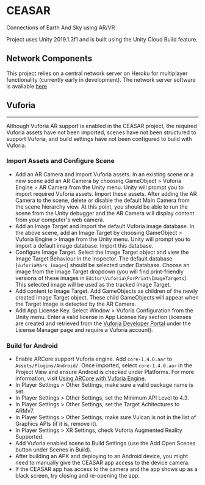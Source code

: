 # CEASAR
Connections of Earth And Sky using AR/VR

Project uses Unity 2019.1.3f1 and is built using the Unity Cloud Build feature.

## Network Components
This project relies on a central network server on Heroku for multiplayer functionality (currently early in development). The network server software is available [here](https://github.com/concord-consortium/CEASAR-server)

## Vuforia
---
Although Vuforia AR support is enabled in the CEASAR project, the required Vuforia assets have not been imported, scenes have not been structured to support Vuforia, and build settings have not been configured to build with Vuforia.

### Import Assets and Configure Scene
* Add an AR Camera and import Vuforia assets.  In an existing scene or a new scene add an AR Camera by choosing GameObject > Vuforia Engine > AR Camera from the Unity menu.  Unity will prompt you to import required Vuforia assets.  Import these assets.  After adding the AR Camera to the scene, delete or disable the default Main Camera from the scene hierarchy view.  At this point, you should be able to run the scene from the Unity debugger and the AR Camera will display content from your computer's web camera.
* Add an Image Target and import the default Vuforia image database. In the above scene, add an Image Target by choosing GameObject > Vuforia Engine > Image from the Unity menu. Unity will prompt you to import a default image database.  Import this database.  
* Configure Image Target.  Select the Image Target object and view the Image Target Behaviour in the Inspector.  The default database (`VuforiaMars_Images`) should be selected under Database.  Choose an image from the Image Target dropdown (you will find print-friendly versions of these images in `Editor\Vuforia\ForPrint\ImageTargets`). This selected image will be used as the tracked Image Target.
* Add content to Image Target.  Add GameObjects as children of the newly created Image Target object.  These child GameObjects will appear when the Target Image is detected by the AR Camera.
* Add App License Key.  Select Window > Vuforia Configuration from the Unity menu.  Enter a valid license in App License Key section (licenses are created and retrieved from the [Vuforia Developer Portal](https://developer.vuforia.com/) under the License Manager page and require a Vuforia account).

### Build for Android
* Enable ARCore support Vuforia engine.  Add `core-1.4.0.aar` to `Assets/Plugins/Android/`.  Once imported, select `core-1.4.0.aar` in the Project View and ensure Android is checked under Platforms.  For more information, visit [Using ARCore with Vuforia Engine](https://library.vuforia.com/content/vuforia-library/en/articles/Solution/arcore-with-vuforia.html).
* In Player Settings > Other Settings, make sure a valid package name is set.
* In Player Settings > Other Settings, set the Minimum API Level to 4.3.
* In Player Settings > Other Settings, set the Target Achitectures to ARMv7.
* In Player Settings > Other Settings, make sure Vulcan is not in the list of Graphics APIs (if it is, remove it).
* In Player Settings > XR Settings, check Vuforia Augmented Reality Supported.
* Add Vuforia enabled scene to Build Settings (use the Add Open Scenes button under Scenes in Build).
* After building an APK and deploying to an Android device, you might need to manually give the CEASAR app access to the device camera.
* If the CEASAR app has access to the camera and the app shows up as a black screen, try closing and re-opening the app.
